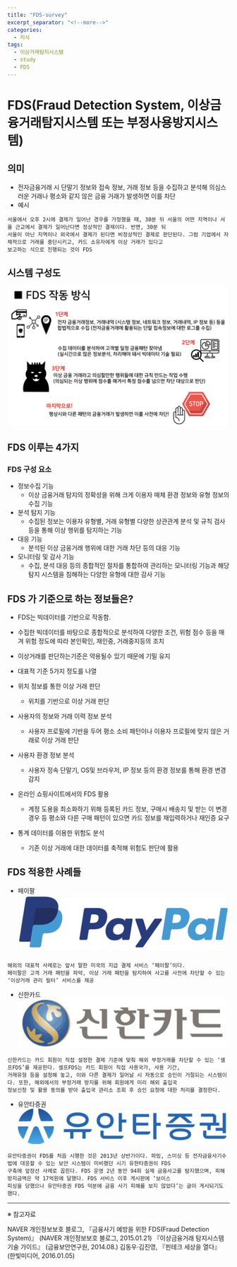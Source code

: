 ```yaml
---
title: "FDS-survey"
excerpt_separator: "<!--more-->"
categories:
  - 지식
tags:
  - 이상거래탐지시스탬
  - study
  - FDS
---
```


# FDS(Fraud Detection System, 이상금융거래탐지시스템 또는 부정사용방지시스템)

## 의미

- 전자금융거래 시 단말기 정보와 접속 정보, 거래 정보 등을 수집하고 분석해 의심스러운 거래나 평소와 같지 않은 금융 거래가 발생하면 이를 차단
- 예시

```code
서울에서 오후 2시에 결제가 일어난 경우를 가정했을 때, 30분 뒤 서울의 어떤 지역이나 서울 근교에서 결제가 일어난다면 정상적인 결제이다. 반면, 30분 뒤 
서울이 아닌 지역이나 외국에서 결제가 된다면 비정상적인 결제로 판단된다. 그럼 기업에서 자체적으로 거래를 중단시키고, 카드 소유자에게 이상 거래가 있다고 
보고하는 식으로 진행되는 것이 FDS
```

## 시스템 구성도

![system ](/images/fds/1.png)

## FDS 이루는 4가지

### FDS 구성 요소

* 정보수집 기능
  * 이상 금융거래 탐지의 정확성을 위해 크게 이용자 매체 환경 정보와 유형 정보의 수집 기능
* 분석 탐지 기능
  * 수집된 정보는 이용자 유형별, 거래 유형별 다양한 상관관계 분석 및 규칙 검사 등을 통해 이상 행위를 탐지하는 기능
* 대응 기능
  * 분석된 이상 금웅거래 행위에 대한 거래 차단 등의 대응 기능
* 모니터링 및 감사 기능
  * 수집, 분석 대응 등의 종합적인 절차를 통합하여 관리하는 모니터링 기능과 해당 탐지 시스템을 침해하는 다양한 유형에 대한 감사 기능
  
## FDS 가 기준으로 하는 정보들은?

* FDS는 빅데이터를 기반으로 작동함.
* 수집한 빅데이터를 바탕으로 종합적으로 분석하여 다양한 조건, 위험 점수 등을 매겨 위험 정도에 따라 본인확인, 재인중, 거래중지등의 조치
* 이상거래를 판단하는기준은 약용될수 있기 때문에 기밀 유지
* 대표적 기준 5가지 정도를 나열

* 위치 정보를 통한 이상 거래 판단
  - 위치를 기반으로 이상 거래 판단
* 사용자의 정보와 거래 이력 정보 분석
  - 사용자 프로필에 기반을 두어 평소 소비 패턴이나 이용자 프로필에 맞지 않은 거래로 이상 거래 판단
* 사용자 환경 정보 분석
  - 사용자 정속 단말기, OS및 브라우저, IP 정보 등의 환경 정보를 통해 환경 변경 감지
* 온라인 쇼핑사이트에서의 FDS 활용
  - 계정 도용을 최소화하기 위해 등록된 카드 정보, 구매시 배송지 및 받는 이 변경 경우 등 평소와 다른 구매 패턴이 있으면 카드 정보를 재입력하거나 재인증 요구
* 통계 데이터를 이용한 위험도 분석
  - 기존 이상 거래에 대한 데이터를 축적해 위험도 판단에 활용

## FDS 적용한 사례들

* 페이팔
![system ](/images/fds/paypal.png)
```code
해외의 대표적 사례로는 앞서 말한 미국의 지급 결제 서비스 ‘페이팔’이다. 
페이팔은 고객 거래 패턴을 파악, 이상 거래 패턴을 탐지하여 사고를 사전에 차단할 수 있는 ‘이상거래 관리 필터’ 서비스를 제공
```
* 신한카드
![system ](/images/fds/sin.png)
```code
신한카드는 카드 회원이 직접 설정한 결제 기준에 맞춰 해외 부정거래를 차단할 수 있는 ‘셀프FDS’를 제공한다. 셀프FDS는 카드 회원이 직접 사용국가, 사용 기간, 
거래유형 등을 설정해 놓고, 이와 다른 결제가 일어날 시 자동으로 승인이 거절되는 시스템이다. 또한, 해외에서의 부정거래 방지를 위해 회원에게 미리 해외 출입국 
정보신청 및 활용 동의를 받아 출입국 관리소 조회 후 승인 요청에 대한 처리를 결정한다.
```
* 유안타증권
![system ](/images/fds/u.png)
```code
유안타증권이 FDS를 처음 시행한 것은 2013년 상반기이다. 파밍, 스미싱 등 전자금융사기수법에 대응할 수 있는 보안 시스템이 미비했던 시기 유한타증권이 FDS 
구축에 앞장선 사례로 꼽힌다. FDS 운영 2년 동안 94회 실제 금융사고를 탐지했으며, 피해방지금액은 약 17억원에 달했다. FDS 서비스 이후 게시판에 ‘보이스 
피싱을 당했으나 유안타증권 FDS 덕분에 금융 사기 피해를 보지 않았다’는 글이 게시되기도 했다.
```

---
※ 참고자료

NAVER 개인정보보호 블로그, 『금융사기 예방을 위한 FDS(Fraud Detection System)』 (NAVER 개인정보보호 블로그, 2015.01.21)
『이상금융거래 탐지시스템 기술 가이드』 (금융보안연구원, 2014.08.)
김동우·김진영, 『핀테크 세상을 열다』 (한빛미디어, 2016.01.05)
